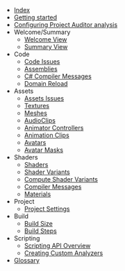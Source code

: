 * [Index](./index.md)
* [Getting started](./GettingStarted.md)
* [Configuring Project Auditor analysis](Configuration.md)
* Welcome/Summary
  * [Welcome View](WelcomeView.md)
  * [Summary View](SummaryView.md)
* Code
  * [Code Issues](CodeIssues.md)
  * [Assemblies](CodeAssemblies.md)
  * [C# Compiler Messages](CodeCompilerMessages.md)
  * [Domain Reload](CodeDomainReload.md)
* Assets
  * [Assets Issues](AssetsIssues.md)
  * [Textures](AssetsTextures.md)
  * [Meshes](AssetsMeshes.md)
  * [AudioClips](AssetsAudioClips.md)
  * [Animator Controllers](AssetsAnimatorControllers.md)
  * [Animation Clips](AssetsAnimationClips.md)
  * [Avatars](AssetsAvatars.md)
  * [Avatar Masks](AssetsAvatarMasks.md)
* Shaders
  * [Shaders](Shaders.md)
  * [Shader Variants](ShadersVariants.md)
  * [Compute Shader Variants](ShadersComputeVariants.md)
  * [Compiler Messages](ShadersCompilerMessages.md)
  * [Materials](ShadersMaterials.md)
* Project
  * [Project Settings](ProjectSettings.md)
* Build
  * [Build Size](BuildSize.md)
  * [Build Steps](BuildSteps.md)
* Scripting
  * [Scripting API Overview](./API.md)
  * [Creating Custom Analyzers](./APICustomAnalyzers.md)
* [Glossary](./Glossary.md)







